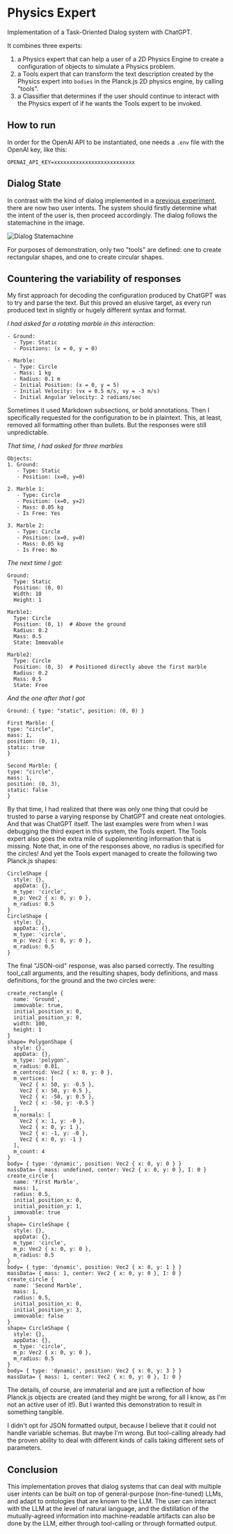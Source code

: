 # Physics Expert
Implementation of a Task-Oriented Dialog system with ChatGPT.

It combines three experts: 
1. a Physics expert that can help a user of a 2D Physics Engine to create a configuration
of objects to simulate a Physics problem.
2. a Tools expert that can transform the text description created by the Physics expert into `bodies` in the
Planck.js 2D physics engine, by calling "tools".
3. a Classifier that determines if the user should continue to interact with the Physics expert of if he wants
the Tools expert to be invoked.

## How to run

In order for the OpenAI API to be instantiated, one needs a `.env` file with the OpenAI key, like this:

```
OPENAI_API_KEY=xxxxxxxxxxxxxxxxxxxxxxxxxx
```

## Dialog State
In contrast with the kind of dialog implemented in a [previous experiment](https://github.com/dsouflis/cypher-expert),
there are now two user intents. The system should firstly determine what the intent of the user is, then proceed
accordingly. The dialog follows the statemachine in the image.

![Dialog Statemachine](./dialog-statemachine.png)

For purposes of demonstration, only two "tools" are defined: one to create rectangular shapes, and one to create
circular shapes.

## Countering the variability of responses
My first approach for decoding the configuration produced by ChatGPT was to try and parse the text. But this
proved an elusive target, as every run produced text in slightly or hugely different syntax and format.

*I had asked for a rotating marble in this interaction:*
```
- Ground:
  - Type: Static
  - Positions: (x = 0, y = 0)

- Marble:
  - Type: Circle
  - Mass: 1 kg
  - Radius: 0.1 m
  - Initial Position: (x = 0, y = 5)
  - Initial Velocity: (vx = 0.5 m/s, vy = -3 m/s)
  - Initial Angular Velocity: 2 radians/sec
```

Sometimes it used Markdown subsections, or bold annotations. Then I specifically requested for the 
configuration to be in plaintext. This, at least, removed all formatting other than bullets. But the 
responses were still unpredictable.

*That time, I had asked for three marbles*
```
Objects:
1. Ground:
   - Type: Static
   - Position: (x=0, y=0)

2. Marble 1:
   - Type: Circle
   - Position: (x=0, y=2)
   - Mass: 0.05 kg
   - Is Free: Yes

3. Marble 2:
   - Type: Circle
   - Position: (x=0, y=0)
   - Mass: 0.05 kg
   - Is Free: No
```

*The next time I got:*

```
Ground:
  Type: Static
  Position: (0, 0)
  Width: 10
  Height: 1

Marble1:
  Type: Circle
  Position: (0, 1)  # Above the ground
  Radius: 0.2
  Mass: 0.5
  State: Immovable

Marble2:
  Type: Circle
  Position: (0, 3)  # Positioned directly above the first marble
  Radius: 0.2
  Mass: 0.5
  State: Free
```

*And the one after that I got*
```
Ground: { type: "static", position: (0, 0) }

First Marble: {
type: "circle",
mass: 1,
position: (0, 1),
static: true
}

Second Marble: {
type: "circle",
mass: 1,
position: (0, 3),
static: false
}
```

By that time, I had realized that there was only one thing that could be trusted to parse a varying response
by ChatGPT and create neat ontologies. And that was ChatGPT itself. The last examples were from when I was 
debugging the third expert in this system, the Tools expert. The Tools expert also goes the extra mile of
supplementing information that is missing. Note that, in one of the responses above, no radius is specified
for the circles! And yet the Tools expert managed to create the following two Planck.js shapes:

```
CircleShape {
  style: {},
  appData: {},
  m_type: 'circle',
  m_p: Vec2 { x: 0, y: 0 },
  m_radius: 0.5
}
CircleShape {
  style: {},
  appData: {},
  m_type: 'circle',
  m_p: Vec2 { x: 0, y: 0 },
  m_radius: 0.5
}
```

The final "JSON-oid" response, was also parsed correctly. The resulting tool_call arguments, and the 
resulting shapes, body definitions, and mass definitions, for the ground and the two circles were:

```
create_rectangle {
  name: 'Ground',
  immovable: true,
  initial_position_x: 0,
  initial_position_y: 0,
  width: 100,
  height: 1
}
shape= PolygonShape {
  style: {},
  appData: {},
  m_type: 'polygon',
  m_radius: 0.01,
  m_centroid: Vec2 { x: 0, y: 0 },
  m_vertices: [
    Vec2 { x: 50, y: -0.5 },
    Vec2 { x: 50, y: 0.5 },
    Vec2 { x: -50, y: 0.5 },
    Vec2 { x: -50, y: -0.5 }
  ],
  m_normals: [
    Vec2 { x: 1, y: -0 },
    Vec2 { x: 0, y: 1 },
    Vec2 { x: -1, y: -0 },
    Vec2 { x: 0, y: -1 }
  ],
  m_count: 4
}
body= { type: 'dynamic', position: Vec2 { x: 0, y: 0 } }
massData= { mass: undefined, center: Vec2 { x: 0, y: 0 }, I: 0 }
create_circle {
  name: 'First Marble',
  mass: 1,
  radius: 0.5,
  initial_position_x: 0,
  initial_position_y: 1,
  immovable: true
}
shape= CircleShape {
  style: {},
  appData: {},
  m_type: 'circle',
  m_p: Vec2 { x: 0, y: 0 },
  m_radius: 0.5
}
body= { type: 'dynamic', position: Vec2 { x: 0, y: 1 } }
massData= { mass: 1, center: Vec2 { x: 0, y: 0 }, I: 0 }
create_circle {
  name: 'Second Marble',
  mass: 1,
  radius: 0.5,
  initial_position_x: 0,
  initial_position_y: 3,
  immovable: false
}
shape= CircleShape {
  style: {},
  appData: {},
  m_type: 'circle',
  m_p: Vec2 { x: 0, y: 0 },
  m_radius: 0.5
}
body= { type: 'dynamic', position: Vec2 { x: 0, y: 3 } }
massData= { mass: 1, center: Vec2 { x: 0, y: 0 }, I: 0 }
```

The details, of course, are immaterial and are just a reflection of how Planck.js objects are created
(and they might be wrong, for all I know, as I'm not an active user of it!). But I wanted this demonstration
to result in something tangible. 

I didn't opt for JSON formatted output, because I believe that it could not handle variable schemas. But
maybe I'm wrong. But tool-calling already had the proven ability to deal with different kinds of calls taking 
different sets of parameters.

## Conclusion
This implementation proves that dialog systems that can deal with multiple user intents can be built on top
of general-purpose (non-fine-tuned) LLMs, and adapt to ontologies that are known to the LLM. The user can
interact with the LLM at the level of natural language, and the distillation of the mutually-agreed
information into machine-readable artifacts can also be done by the LLM, either through tool-calling or
through formatted output.
